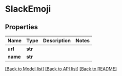 # SlackEmoji

## Properties

Name | Type | Description | Notes
------------ | ------------- | ------------- | -------------
**url** | **str** |  | 
**name** | **str** |  | 

[[Back to Model list]](../#documentation-for-models) [[Back to API list]](../#documentation-for-api-endpoints) [[Back to README]](../)


